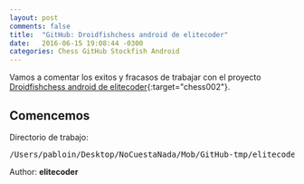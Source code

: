 ```yaml
---
layout: post
comments: false
title:  "GitHub: Droidfishchess android de elitecoder"
date:   2016-06-15 19:08:44 -0300
categories: Chess GitHub Stockfish Android
---
```

Vamos a comentar los exitos y fracasos de trabajar con el proyecto [Droidfishchess android de elitecoder][github-chess-002-droidfishchess_android]{:target="chess002"}.


## Comencemos

Directorio de trabajo:

<pre>
/Users/pabloin/Desktop/NoCuestaNada/Mob/GitHub-tmp/elitecoder/droidfishchess_android
</pre>

Author: **elitecoder**






[github-chess-001-droidfish]:                https://github.com/peterosterlund2/droidfish
[github-chess-002-droidfishchess_android]:   https://github.com/elitecoder/droidfishchess_android
[github-chess-003-stockfishchess-ios]:       https://github.com/elitecoder/stockfishchess-ios
[github-chess-004-stockfishchess-android]:   https://github.com/mqprichard/stockfishchess-android
